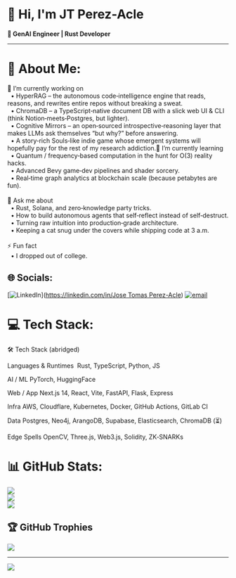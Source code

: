 # 👋 Hi, I'm JT Perez-Acle  

**🌟 GenAI Engineer | Rust Developer**   

---

# 💫 About Me:
🔭 I’m currently working on<br>  • HyperRAG – the autonomous code‑intelligence engine that reads, reasons, and rewrites entire repos without breaking a sweat.<br>  • ChromaDB – a TypeScript‑native document DB with a slick web UI & CLI (think Notion‑meets‑Postgres, but lighter).<br>  • Cognitive Mirrors – an open‑sourced introspective‑reasoning layer that makes LLMs ask themselves “but why?” before answering.<br>  • A story‑rich Souls‑like indie game whose emergent systems will hopefully pay for the rest of my research addiction.🌱 I’m currently learning<br>  • Quantum / frequency‑based computation in the hunt for O(3) reality hacks.<br>  • Advanced Bevy game‑dev pipelines and shader sorcery.<br>  • Real‑time graph analytics at blockchain scale (because petabytes are fun).<br><br>💬 Ask me about<br>  • Rust, Solana, and zero‑knowledge party tricks.<br>  • How to build autonomous agents that self‑reflect instead of self‑destruct.<br>  • Turning raw intuition into production‑grade architecture.<br>  • Keeping a cat snug under the covers while shipping code at 3 a.m.<br><br>⚡ Fun fact<br>  • I dropped out of college.<br>


## 🌐 Socials:
[![LinkedIn](https://img.shields.io/badge/LinkedIn-%230077B5.svg?logo=linkedin&logoColor=white)]([https://linkedin.com/in/Jose Tomas Perez-Acle](https://www.linkedin.com/in/jose-tomas-perez-acle-833a761b9/)) [![email](https://img.shields.io/badge/Email-D14836?logo=gmail&logoColor=white)](mailto:jtperez.acle@gmail.com) 

# 💻 Tech Stack:
🛠️ Tech Stack (abridged)

Languages & Runtimes 
Rust, TypeScript, Python, JS

AI / ML
PyTorch, HuggingFace

Web / App
Next.js 14, React, Vite, FastAPI, Flask, Express

Infra
AWS, Cloudflare, Kubernetes, Docker, GitHub Actions, GitLab CI

Data
Postgres, Neo4j, ArangoDB, Supabase, Elasticsearch, ChromaDB (⏳)

Edge Spells
OpenCV, Three.js, Web3.js, Solidity, ZK‑SNARKs

# 📊 GitHub Stats:
![](https://github-readme-stats.vercel.app/api?username=JtPerez-Acle&theme=dark&hide_border=false&include_all_commits=true&count_private=true)<br/>
![](https://nirzak-streak-stats.vercel.app/?user=JtPerez-Acle&theme=dark&hide_border=false)<br/>
![](https://github-readme-stats.vercel.app/api/top-langs/?username=JtPerez-Acle&theme=dark&hide_border=false&include_all_commits=true&count_private=true&layout=compact)

## 🏆 GitHub Trophies
![](https://github-profile-trophy.vercel.app/?username=JtPerez-Acle&theme=radical&no-frame=false&no-bg=true&margin-w=4)

---
[![](https://visitcount.itsvg.in/api?id=JtPerez-Acle&icon=0&color=0)](https://visitcount.itsvg.in)
